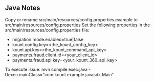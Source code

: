 ## Java Notes
Copy or rename src/main/resources/config.properties.example to src/main/resources/config.properties
Set the following properties in the src/main/resources/config.properties file:
* migration.mode.enabled=true|false
* kount.config.key=<the_kount_config_key>
* kount.api.key=<the_kount_command_api_key>
* payments.fraud.client.id=<your_client_id>
* payments.fraud.api.key=<your_kount_360_api_key>

To execute issue:
mvn compile exec:java -Dexec.mainClass="com.kount.example.javasdk.Main"
